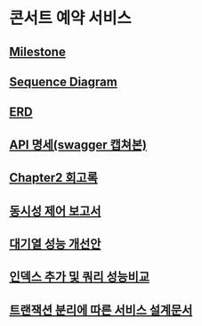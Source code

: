 # 콘서트 예약 서비스

## [Milestone](https://github.com/orgs/hpp-backend-15/projects/8/views/6?layout=roadmap)<br>
## [Sequence Diagram](https://github.com/hpp-backend-15/java-concert-seojunhyeok/blob/step5/docs/markdown/sequenceDiagram.md)
## [ERD](https://github.com/hpp-backend-15/java-concert-seojunhyeok/blob/step7/docs/markdown/ERD.md)<br>
## [API 명세(swagger 캡쳐본)](https://github.com/hpp-backend-15/java-concert-seojunhyeok/blob/step7/docs/markdown/API%20Spec.md)
## [Chapter2 회고록](https://github.com/hpp-backend-15/java-concert-seojunhyeok/blob/step10/docs/markdown/chapter2-review.md)
## [동시성 제어 보고서](https://velog.io/@sjhgd107/%EB%8F%99%EC%8B%9C%EC%84%B1-%EC%A0%9C%EC%96%B4-%EB%B3%B4%EA%B3%A0%EC%84%9C)
## [대기열 성능 개선안](https://velog.io/@sjhgd107/%EC%BD%98%EC%84%9C%ED%8A%B8-%EB%8C%80%EA%B8%B0%EC%97%B4-%EA%B5%AC%ED%98%84%EC%9D%98-Redis-%EC%A0%84%ED%99%98-%EB%B3%B4%EA%B3%A0%EC%84%9C)
## [인덱스 추가 및 쿼리 성능비교](https://velog.io/@sjhgd107/%EC%BF%BC%EB%A6%AC-%EC%84%B1%EB%8A%A5%EA%B0%9C%EC%84%A0)
## [트랜잭션 분리에 따른 서비스 설계문서](https://velog.io/@sjhgd107/%EC%84%9C%EB%B9%84%EC%8A%A4-%EC%84%A4%EA%B3%84-%EB%AC%B8%EC%84%9C)